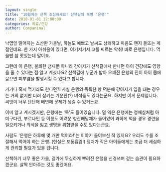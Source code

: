 ```yaml
---
layout: single
title: "10월에는 산책 조심하세요! 산책길의 복병 '은행'"
date: 2018-01-01 12:00:00
categories: 의료/건강
author: Companimal
---
```


낙엽잎 떨어지는 스산한 가을날, 하늘도 예쁘고 날씨도 상쾌하고 마음도 왠지 들뜨는 계절인데요. 한 가지 아쉬움이 있다면, 여기저기서 코를 찌르는 악취! 바로 은행입니다. 먹을땐 참 맛있는데 말이죠.

그런데 이 은행, 불쾌한 냄새뿐 아니라 강아지가 산책길에서 만나면 아이 건강에도 영향을 줄 수 있다는 점 알고 계셨나요? 산책길에 누군가 밟아 으깨진 은행의 진이 아이 몸에 묻으면 피부염을 발생시킬 수 있다고 합니다.

거기다 혹시 먹기라도 한다면?! 사실 은행의 독특한 향 덕분에 강아지가 입을 대는 경우는 거의 없지만 더러 삼키는 기운찬(?) 녀석들도 있다는군요. 하지만 이게 문제입니다. 씨앗이 너무 단단해 배변에 문제가 생길 수 있거든요.

이미 알고 계시겠지만, 은행에는 '독'도 들어있습니다. 덜 익은 은행에는 청매실처럼 아미구다린, 부르나민 등 이름도 어려운 청산배당체가 들어있어 과하게 먹을 경우 경련을 일으키거나 의식을 잃고 생명을 위협받을 수도 있다는군요.

사람도 '은행은 하루에 몇 개만 먹어라!'는 이야기 들어보신 적 있지요? 우리도 수를 조절해서 먹어야 하는 은행..(현실은 포풍흡입!) 덩치가 작은 아이들에게는 조금 더 세심하게 관리할 필요가 있을 겁니다.

산책하기 너무 좋은 가을, 길가에 무심하게 뿌려진 은행을 신경쓰며 걷는 습관이 필요하겠군요. 살짝 안아주는 것도 좋겠어요.
